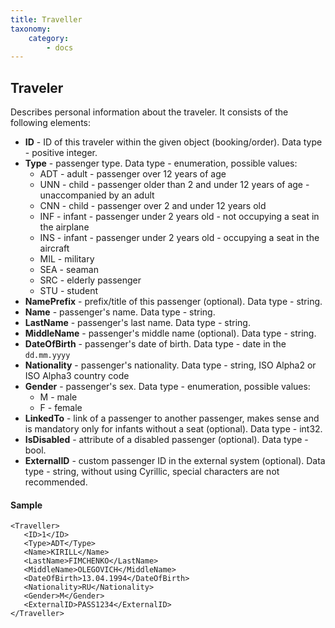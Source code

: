 ```yaml
---
title: Traveller
taxonomy:
    category:
        - docs
---
```


Traveler
---------

Describes personal information about the traveler. It consists of the following elements:

-  **ID** - ID of this traveler within the given object (booking/order). Data type - positive integer.
-  **Type** - passenger type. Data type - enumeration, possible values:
	-   ADT - adult - passenger over 12 years of age
	-   UNN - child - passenger older than 2 and under 12 years of age - unaccompanied by an adult
	-   CNN - child - passenger over 2 and under 12 years old
	-   INF - infant - passenger under 2 years old - not occupying a seat in the airplane
	-   INS - infant - passenger under 2 years old - occupying a seat in the aircraft
	-   MIL - military
	-   SEA - seaman
	-   SRC - elderly passenger
	-   STU - student
-  **NamePrefix** - prefix/title of this passenger (optional). Data type - string.
-  **Name** - passenger's name. Data type - string.
-  **LastName** - passenger's last name. Data type - string.
-  **MiddleName** - passenger's middle name (optional). Data type - string.
-  **DateOfBirth** - passenger's date of birth. Data type - date in the <code>dd.mm.yyyy</code>
-  **Nationality** - passenger's nationality. Data type - string, ISO Alpha2 or ISO Alpha3 country code
-  **Gender** - passenger's sex. Data type - enumeration, possible values:
	- M   - male
	- F   - female
-  **LinkedTo** - link of a passenger to another passenger, makes sense and is mandatory only for infants without a seat (optional). Data type - int32.
-  **IsDisabled** - attribute of a disabled passenger (optional). Data type - bool.
-  **ExternalID** - custom passenger ID in the external system (optional). Data type - string, without using Cyrillic, special characters are not recommended.

#### Sample

    <Traveller>
       <ID>1</ID>
       <Type>ADT</Type>
       <Name>KIRILL</Name>
       <LastName>FIMCHENKO</LastName>
       <MiddleName>OLEGOVICH</MiddleName>
       <DateOfBirth>13.04.1994</DateOfBirth>
       <Nationality>RU</Nationality>
       <Gender>M</Gender>
       <ExternalID>PASS1234</ExternalID>
    </Traveller>